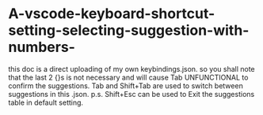 # A-vscode-keyboard-shortcut-setting-selecting-suggestion-with-numbers-
this doc is a direct uploading of my own keybindings.json.
so you shall note that the last 2 {}s is not necessary and will cause Tab UNFUNCTIONAL to confirm the suggestions.
Tab and Shift+Tab are used to switch between suggestions in this .json.
p.s. Shift+Esc can be used to Exit the suggestions table in default setting.
